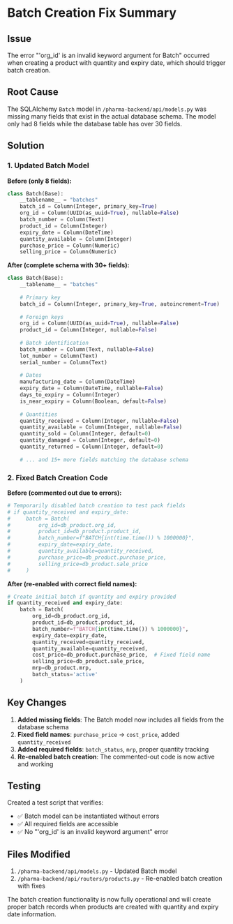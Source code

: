 # Batch Creation Fix Summary

## Issue
The error "'org_id' is an invalid keyword argument for Batch" occurred when creating a product with quantity and expiry date, which should trigger batch creation.

## Root Cause
The SQLAlchemy `Batch` model in `/pharma-backend/api/models.py` was missing many fields that exist in the actual database schema. The model only had 8 fields while the database table has over 30 fields.

## Solution

### 1. Updated Batch Model
**Before (only 8 fields):**
```python
class Batch(Base):
    __tablename__ = "batches"
    batch_id = Column(Integer, primary_key=True)
    org_id = Column(UUID(as_uuid=True), nullable=False)
    batch_number = Column(Text)
    product_id = Column(Integer)
    expiry_date = Column(DateTime)
    quantity_available = Column(Integer)
    purchase_price = Column(Numeric)
    selling_price = Column(Numeric)
```

**After (complete schema with 30+ fields):**
```python
class Batch(Base):
    __tablename__ = "batches"
    
    # Primary key
    batch_id = Column(Integer, primary_key=True, autoincrement=True)
    
    # Foreign keys
    org_id = Column(UUID(as_uuid=True), nullable=False)
    product_id = Column(Integer, nullable=False)
    
    # Batch identification
    batch_number = Column(Text, nullable=False)
    lot_number = Column(Text)
    serial_number = Column(Text)
    
    # Dates
    manufacturing_date = Column(DateTime)
    expiry_date = Column(DateTime, nullable=False)
    days_to_expiry = Column(Integer)
    is_near_expiry = Column(Boolean, default=False)
    
    # Quantities
    quantity_received = Column(Integer, nullable=False)
    quantity_available = Column(Integer, nullable=False)
    quantity_sold = Column(Integer, default=0)
    quantity_damaged = Column(Integer, default=0)
    quantity_returned = Column(Integer, default=0)
    
    # ... and 15+ more fields matching the database schema
```

### 2. Fixed Batch Creation Code
**Before (commented out due to errors):**
```python
# Temporarily disabled batch creation to test pack fields
# if quantity_received and expiry_date:
#     batch = Batch(
#         org_id=db_product.org_id,
#         product_id=db_product.product_id,
#         batch_number=f"BATCH{int(time.time()) % 1000000}",
#         expiry_date=expiry_date,
#         quantity_available=quantity_received,
#         purchase_price=db_product.purchase_price,
#         selling_price=db_product.sale_price
#     )
```

**After (re-enabled with correct field names):**
```python
# Create initial batch if quantity and expiry provided
if quantity_received and expiry_date:
    batch = Batch(
        org_id=db_product.org_id,
        product_id=db_product.product_id,
        batch_number=f"BATCH{int(time.time()) % 1000000}",
        expiry_date=expiry_date,
        quantity_received=quantity_received,
        quantity_available=quantity_received,
        cost_price=db_product.purchase_price,  # Fixed field name
        selling_price=db_product.sale_price,
        mrp=db_product.mrp,
        batch_status='active'
    )
```

## Key Changes
1. **Added missing fields**: The Batch model now includes all fields from the database schema
2. **Fixed field names**: `purchase_price` → `cost_price`, added `quantity_received`
3. **Added required fields**: `batch_status`, `mrp`, proper quantity tracking
4. **Re-enabled batch creation**: The commented-out code is now active and working

## Testing
Created a test script that verifies:
- ✅ Batch model can be instantiated without errors
- ✅ All required fields are accessible
- ✅ No "'org_id' is an invalid keyword argument" error

## Files Modified
1. `/pharma-backend/api/models.py` - Updated Batch model
2. `/pharma-backend/api/routers/products.py` - Re-enabled batch creation with fixes

The batch creation functionality is now fully operational and will create proper batch records when products are created with quantity and expiry date information.